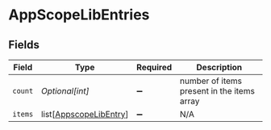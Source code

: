 # AppScopeLibEntries


## Fields

| Field                                                             | Type                                                              | Required                                                          | Description                                                       |
| ----------------------------------------------------------------- | ----------------------------------------------------------------- | ----------------------------------------------------------------- | ----------------------------------------------------------------- |
| `count`                                                           | *Optional[int]*                                                   | :heavy_minus_sign:                                                | number of items present in the items array                        |
| `items`                                                           | list[[AppscopeLibEntry](../../models/shared/appscopelibentry.md)] | :heavy_minus_sign:                                                | N/A                                                               |